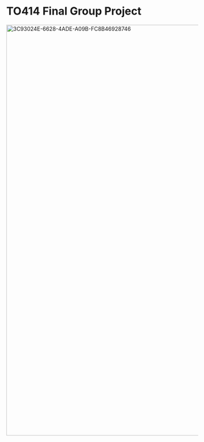 # TO414 Final Group Project
<img width="1081" alt="3C93024E-6628-4ADE-A09B-FC8B46928746" src="https://github.com/mrrain02/TO414/assets/46334666/7d6657d0-ac14-441a-adae-9b78e0a9bd71">
